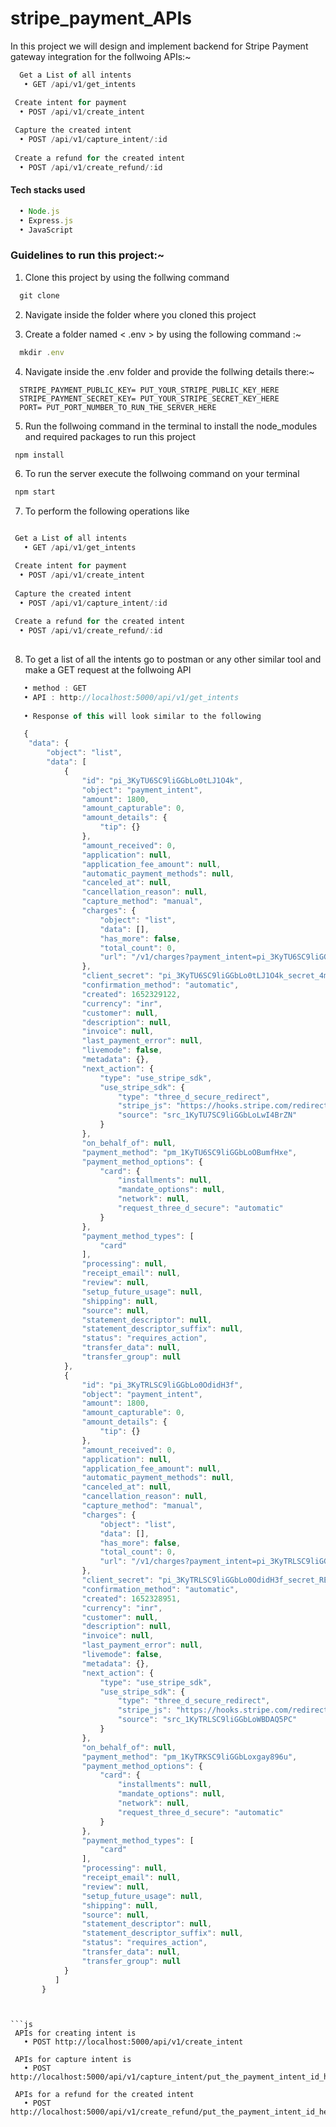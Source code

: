 # stripe_payment_APIs
In this project we will design and implement backend for Stripe Payment gateway integration for the follwoing APIs:~
```js
  Get a List of all intents
   • GET /api/v1/get_intents

 Create intent for payment
  • POST /api/v1/create_intent
  
 Capture the created intent
  • POST /api/v1/capture_intent/:id
  
 Create a refund for the created intent 
  • POST /api/v1/create_refund/:id
```

#### Tech stacks used 
```js
  • Node.js
  • Express.js
  • JavaScript
```

### Guidelines to run this project:~
1. Clone this project by using the follwing command
```js
  git clone 
```

2. Navigate inside the folder where you cloned this project

3. Create a folder named < .env > by using the following command :~
```js
  mkdir .env
```
4. Navigate inside the .env folder and provide the follwing details there:~
```
  STRIPE_PAYMENT_PUBLIC_KEY= PUT_YOUR_STRIPE_PUBLIC_KEY_HERE
  STRIPE_PAYMENT_SECRET_KEY= PUT_YOUR_STRIPE_SECRET_KEY_HERE
  PORT= PUT_PORT_NUMBER_TO_RUN_THE_SERVER_HERE
```

5. Run the follwoing command in the terminal to install the node_modules and required packages to run this project
```js
 npm install
```

6. To run the server execute the follwoing command on your terminal
```js
 npm start
```

7. To perform the following operations like 

```js

 Get a List of all intents
   • GET /api/v1/get_intents

 Create intent for payment
  • POST /api/v1/create_intent
  
 Capture the created intent
  • POST /api/v1/capture_intent/:id
  
 Create a refund for the created intent 
  • POST /api/v1/create_refund/:id
  
```
<!-- 8. Goto to the following routes as per your requirements and apply the appropriate method with the required data mentioned in Postman or at client-side or anywhere you like -->

8. To get a list of all the intents go to postman or any other similar tool and make a GET request at the follwoing API
```js
   • method : GET 
   • API : http://localhost:5000/api/v1/get_intents
   
   • Response of this will look similar to the following

   {
    "data": {
        "object": "list",
        "data": [
            {
                "id": "pi_3KyTU6SC9liGGbLo0tLJ1O4k",
                "object": "payment_intent",
                "amount": 1800,
                "amount_capturable": 0,
                "amount_details": {
                    "tip": {}
                },
                "amount_received": 0,
                "application": null,
                "application_fee_amount": null,
                "automatic_payment_methods": null,
                "canceled_at": null,
                "cancellation_reason": null,
                "capture_method": "manual",
                "charges": {
                    "object": "list",
                    "data": [],
                    "has_more": false,
                    "total_count": 0,
                    "url": "/v1/charges?payment_intent=pi_3KyTU6SC9liGGbLo0tLJ1O4k"
                },
                "client_secret": "pi_3KyTU6SC9liGGbLo0tLJ1O4k_secret_4mnVLRLzrWpYhR8y7LPAyUiqK",
                "confirmation_method": "automatic",
                "created": 1652329122,
                "currency": "inr",
                "customer": null,
                "description": null,
                "invoice": null,
                "last_payment_error": null,
                "livemode": false,
                "metadata": {},
                "next_action": {
                    "type": "use_stripe_sdk",
                    "use_stripe_sdk": {
                        "type": "three_d_secure_redirect",
                        "stripe_js": "https://hooks.stripe.com/redirect/authenticate/src_1KyTU7SC9liGGbLoLwI4BrZN?client_secret=YOUR_SECRET_KEYS_WILL_BE_DISPLAYED_HERE",
                        "source": "src_1KyTU7SC9liGGbLoLwI4BrZN"
                    }
                },
                "on_behalf_of": null,
                "payment_method": "pm_1KyTU6SC9liGGbLoOBumfHxe",
                "payment_method_options": {
                    "card": {
                        "installments": null,
                        "mandate_options": null,
                        "network": null,
                        "request_three_d_secure": "automatic"
                    }
                },
                "payment_method_types": [
                    "card"
                ],
                "processing": null,
                "receipt_email": null,
                "review": null,
                "setup_future_usage": null,
                "shipping": null,
                "source": null,
                "statement_descriptor": null,
                "statement_descriptor_suffix": null,
                "status": "requires_action",
                "transfer_data": null,
                "transfer_group": null
            },
            {
                "id": "pi_3KyTRLSC9liGGbLo0OdidH3f",
                "object": "payment_intent",
                "amount": 1800,
                "amount_capturable": 0,
                "amount_details": {
                    "tip": {}
                },
                "amount_received": 0,
                "application": null,
                "application_fee_amount": null,
                "automatic_payment_methods": null,
                "canceled_at": null,
                "cancellation_reason": null,
                "capture_method": "manual",
                "charges": {
                    "object": "list",
                    "data": [],
                    "has_more": false,
                    "total_count": 0,
                    "url": "/v1/charges?payment_intent=pi_3KyTRLSC9liGGbLo0OdidH3f"
                },
                "client_secret": "pi_3KyTRLSC9liGGbLo0OdidH3f_secret_REhf67crxstHID5xihs9tisIA",
                "confirmation_method": "automatic",
                "created": 1652328951,
                "currency": "inr",
                "customer": null,
                "description": null,
                "invoice": null,
                "last_payment_error": null,
                "livemode": false,
                "metadata": {},
                "next_action": {
                    "type": "use_stripe_sdk",
                    "use_stripe_sdk": {
                        "type": "three_d_secure_redirect",
                        "stripe_js": "https://hooks.stripe.com/redirect/authenticate/src_1KyTRLSC9liGGbLoWBDAQ5PC?client_secret=YOUR_SECRET_KEYS_WILL_BE_DISPLAYED_HERE",
                        "source": "src_1KyTRLSC9liGGbLoWBDAQ5PC"
                    }
                },
                "on_behalf_of": null,
                "payment_method": "pm_1KyTRKSC9liGGbLoxgay896u",
                "payment_method_options": {
                    "card": {
                        "installments": null,
                        "mandate_options": null,
                        "network": null,
                        "request_three_d_secure": "automatic"
                    }
                },
                "payment_method_types": [
                    "card"
                ],
                "processing": null,
                "receipt_email": null,
                "review": null,
                "setup_future_usage": null,
                "shipping": null,
                "source": null,
                "statement_descriptor": null,
                "statement_descriptor_suffix": null,
                "status": "requires_action",
                "transfer_data": null,
                "transfer_group": null
            }
          ]
       }
   ```
```


```js
 APIs for creating intent is 
   • POST http://localhost:5000/api/v1/create_intent

 APIs for capture intent is 
   • POST http://localhost:5000/api/v1/capture_intent/put_the_payment_intent_id_here
   
 APIs for a refund for the created intent  
   • POST http://localhost:5000/api/v1/create_refund/put_the_payment_intent_id_here
      
```
